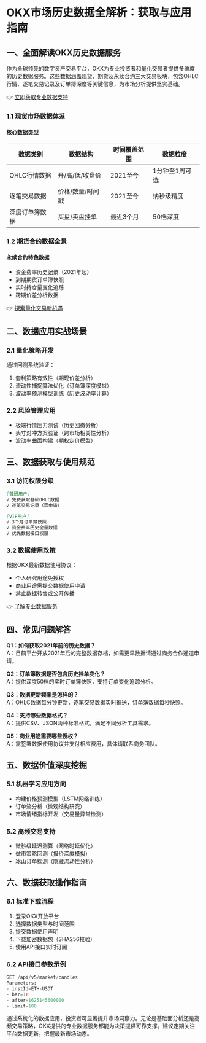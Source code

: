 # OKX市场历史数据全解析：获取与应用指南

## 一、全面解读OKX历史数据服务

作为全球领先的数字资产交易平台，OKX为专业投资者和量化交易者提供多维度的历史数据服务。这些数据涵盖现货、期货及永续合约三大交易板块，包含OHLC行情、逐笔交易记录及订单簿深度等关键信息，为市场分析提供坚实基础。

👉 [立即获取专业数据支持](https://bit.ly/okx_welcome)

### 1.1 现货市场数据体系
#### 核心数据类型
| 数据类别       | 数据结构       | 时间覆盖范围 | 数据粒度       |
|----------------|----------------|--------------|----------------|
| OHLC行情数据   | 开/高/低/收盘价 | 2021至今     | 1分钟至1周可选 |
| 逐笔交易数据   | 价格/数量/时间戳 | 2021至今     | 纳秒级精度     |
| 深度订单簿数据 | 买盘/卖盘挂单   | 最近3个月    | 50档深度       |

### 1.2 期货合约数据全景
#### 永续合约特色数据
- 资金费率历史记录（2021年起）
- 到期期货订单簿快照
- 实时持仓量变化追踪
- 跨期价差分析数据

👉 [探索量化交易新机遇](https://bit.ly/okx_welcome)

## 二、数据应用实战场景

### 2.1 量化策略开发
通过回测系统验证：
1. 套利策略有效性（期现价差分析）
2. 流动性捕捉算法优化（订单簿深度模拟）
3. 波动率预测模型训练（历史波动率计算）

### 2.2 风险管理应用
- 极端行情压力测试（历史回撤分析）
- 头寸对冲方案验证（跨市场相关性分析）
- 波动率曲面构建（期权定价模型）

## 三、数据获取与使用规范

### 3.1 访问权限分级
```markdown
[普通用户]
√ 免费获取基础OHLC数据
√ 逐笔交易记录（需申请）

[VIP用户]
√ 3个月订单簿快照
√ 资金费率历史全量数据
√ 优先数据接口权限
```

### 3.2 数据使用政策
根据OKX最新数据使用协议：
- 个人研究用途免授权
- 商业用途需提交数据使用申请
- 禁止数据转售或公开传播

👉 [了解专业数据服务](https://bit.ly/okx_welcome)

## 四、常见问题解答

**Q1：如何获取2021年前的历史数据？**  
A：目前平台开放2021年后的完整数据存档，如需更早数据请通过商务合作通道申请。

**Q2：订单簿数据是否包含历史挂单变化？**  
A：提供深度50档的实时订单簿快照，支持订单变化追踪分析。

**Q3：数据更新频率是怎样的？**  
A：OHLC数据每分钟更新，逐笔交易数据实时推送，订单簿数据每秒快照。

**Q4：支持哪些数据格式？**  
A：提供CSV、JSON两种标准格式，满足不同分析工具需求。

**Q5：商业用途需要哪些授权？**  
A：需签署数据使用协议并支付相应费用，具体请联系商务团队。

## 五、数据价值深度挖掘

### 5.1 机器学习应用方向
- 构建价格预测模型（LSTM网络训练）
- 订单流分析（微观结构研究）
- 市场情绪指标开发（交易量异常检测）

### 5.2 高频交易支持
- 微秒级延迟测算（网络时延优化）
- 做市策略回测（报价深度模拟）
- 冰山订单探测（隐藏流动性分析）

## 六、数据获取操作指南

### 6.1 标准下载流程
1. 登录OKX开放平台
2. 选择数据类型与时间范围
3. 提交数据使用声明
4. 下载加密数据包（SHA256校验）
5. 使用API接口实时订阅

### 6.2 API接口参数示例
```python
GET /api/v5/market/candles
Parameters:
- instId=ETH-USDT
- bar=1H
- after=1625145600000
- limit=100
```

通过系统化的数据应用，投资者可显著提升市场洞察力。无论是基础面分析还是高频交易策略，OKX提供的专业数据服务都能为决策提供可靠支撑。建议定期关注平台数据更新，把握最新市场动态。